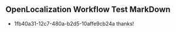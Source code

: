 ## OpenLocalization Workflow Test MarkDown
* 1fb40a31-12c7-480a-b2d5-10affe9cb24a thanks!

<!--HONumber=Aug16_HO4-->


